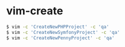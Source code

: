 # vim-create

```bash
$ vim -c 'CreateNewPHPProject' -c 'qa'
$ vim -c 'CreateNewSymfonyProject' -c 'qa'
$ vim -c 'CreateNewPennyProject' -c 'qa'
```
